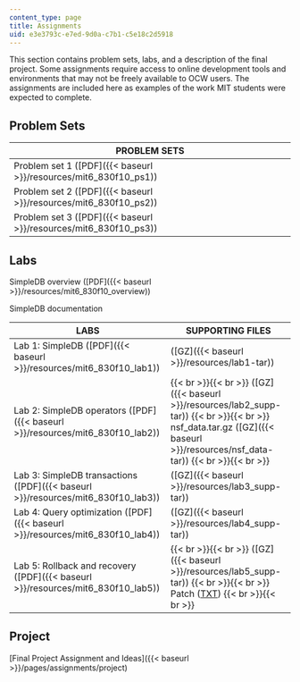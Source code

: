 ```yaml
---
content_type: page
title: Assignments
uid: e3e3793c-e7ed-9d0a-c7b1-c5e18c2d5918
---
```


This section contains problem sets, labs, and a description of the final project. Some assignments require access to online development tools and environments that may not be freely available to OCW users. The assignments are included here as examples of the work MIT students were expected to complete.

Problem Sets
------------

| PROBLEM SETS |
| --- |
| Problem set 1 ([PDF]({{< baseurl >}}/resources/mit6_830f10_ps1)) |
| Problem set 2 ([PDF]({{< baseurl >}}/resources/mit6_830f10_ps2)) |
| Problem set 3 ([PDF]({{< baseurl >}}/resources/mit6_830f10_ps3)) 

Labs
----

SimpleDB overview ([PDF]({{< baseurl >}}/resources/mit6_830f10_overview))

SimpleDB documentation

| LABS | SUPPORTING FILES |
| --- | --- |
| Lab 1: SimpleDB ([PDF]({{< baseurl >}}/resources/mit6_830f10_lab1)) | ([GZ]({{< baseurl >}}/resources/lab1-tar)) |
| Lab 2: SimpleDB operators ([PDF]({{< baseurl >}}/resources/mit6_830f10_lab2)) |  {{< br >}}{{< br >}} ([GZ]({{< baseurl >}}/resources/lab2_supp-tar)) {{< br >}}{{< br >}} nsf\_data.tar.gz ([GZ]({{< baseurl >}}/resources/nsf_data-tar)) {{< br >}}{{< br >}}  |
| Lab 3: SimpleDB transactions ([PDF]({{< baseurl >}}/resources/mit6_830f10_lab3)) | ([GZ]({{< baseurl >}}/resources/lab3_supp-tar)) |
| Lab 4: Query optimization ([PDF]({{< baseurl >}}/resources/mit6_830f10_lab4)) | ([GZ]({{< baseurl >}}/resources/lab4_supp-tar)) |
| Lab 5: Rollback and recovery ([PDF]({{< baseurl >}}/resources/mit6_830f10_lab5)) |  {{< br >}}{{< br >}} ([GZ]({{< baseurl >}}/resources/lab5_supp-tar)) {{< br >}}{{< br >}} Patch ([TXT](/courses/electrical-engineering-and-computer-science/6-830-database-systems-fall-2010/assignments/lab5_patch.txt)) {{< br >}}{{< br >}}  

Project
-------

[Final Project Assignment and Ideas]({{< baseurl >}}/pages/assignments/project)